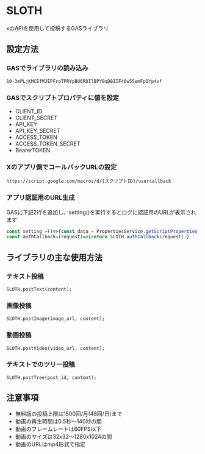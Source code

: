 # SLOTH
xのAPIを使用して投稿するGASライブラリ

## 設定方法
### GASでライブラリの読み込み

```
10-3mPLjKMCEfMJEPFroTPRYpBU6RDIlBPY0qDBIIF46w55emFpOYp4vf
```
### GASでスクリプトプロパティに値を設定

* CLIENT_ID
* CLIENT_SECRET
* API_KEY
* API_KEY_SECRET
* ACCESS_TOKEN
* ACCESS_TOKEN_SECRET
* BearerTOKEN

### Xのアプリ側でコールバックURLの設定
```
https://script.google.com/macros/d/{スクリプトID}/usercallback
```

### アプリ認証用のURL生成
GASに下記2行を追加し、setting()を実行するとログに認証用のURLが表示されます
```javascript
const setting =()=>{const data = PropertiesService.getScriptProperties().getProperties();SLOTH.setting(data);SLOTH.main();}
const authCallback=(request)=>{return SLOTH.authCallback(request);}
```



## ライブラリの主な使用方法
### テキスト投稿
```javascirpt
SLOTH.postText(content);
```
### 画像投稿
```javascirpt
SLOTH.postImage(image_url, content);
```
### 動画投稿
```javascirpt
SLOTH.postVideo(video_url, content);
```
### テキストでのツリー投稿
```javascirpt
SLOTH.postTree(post_id, content);
```

## 注意事項
* 無料版の投稿上限は1500回/月(48回/日)まで
* 動画の再生時間は0.5秒～140秒の間
* 動画のフレームレートは60FPS以下
* 動画のサイズは32x32～1280x1024の間
* 動画のURLはmp4形式で指定

